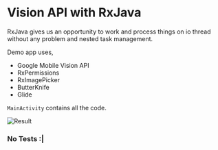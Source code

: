 # Vision API with RxJava

RxJava gives us an opportunity to work and process things on io thread without any problem and nested task management.

Demo app uses,
- Google Mobile Vision API
- RxPermissions
- RxImagePicker
- ButterKnife
- Glide

`MainActivity` contains all the code.

![Result](https://raw.githubusercontent.com/tatocaster/VisionAPIAndRxJava/master/art/art.png "result")

### No Tests :|